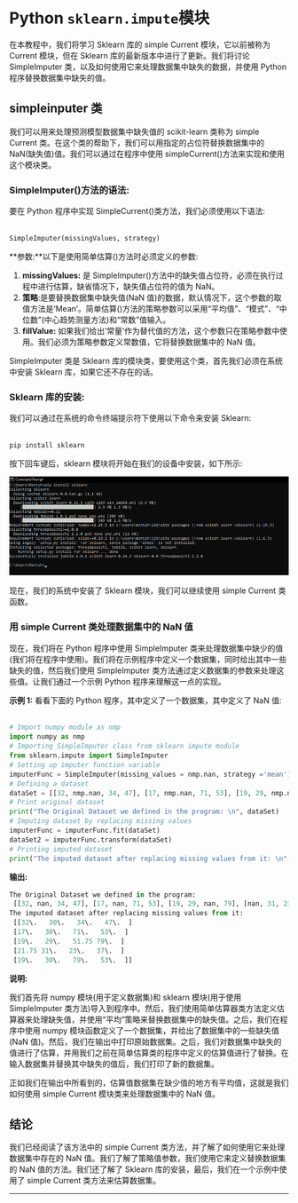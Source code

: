 # Python `sklearn.impute`模块



在本教程中，我们将学习 Sklearn 库的 simple Current 模块，它以前被称为 Current 模块，但在 Sklearn 库的最新版本中进行了更新。我们将讨论 SimpleImputer 类，以及如何使用它来处理数据集中缺失的数据，并使用 Python 程序替换数据集中缺失的值。

## simpleinputer 类

我们可以用来处理预测模型数据集中缺失值的 scikit-learn 类称为 simple Current 类。在这个类的帮助下，我们可以用指定的占位符替换数据集中的 NaN(缺失值)值。我们可以通过在程序中使用 simpleCurrent()方法来实现和使用这个模块类。

### SimpleImputer()方法的语法:

要在 Python 程序中实现 SimpleCurrent()类方法，我们必须使用以下语法:

```py

SimpleImputer(missingValues, strategy)

```

**参数:**以下是使用简单估算()方法时必须定义的参数:

1.  **missingValues:** 是 SimpleImputer()方法中的缺失值占位符，必须在执行过程中进行估算，缺省情况下，缺失值占位符的值为 NaN。
2.  **策略**:是要替换数据集中缺失值(NaN 值)的数据，默认情况下，这个参数的取值方法是‘Mean’。简单估算()方法的策略参数可以采用“平均值”、“模式”、“中位数”(中心趋势测量方法)和“常数”值输入。
3.  **fillValue:** 如果我们给出‘常量’作为替代值的方法，这个参数只在策略参数中使用。我们必须为策略参数定义常数值，它将替换数据集中的 NaN 值。

SimpleImputer 类是 Sklearn 库的模块类，要使用这个类，首先我们必须在系统中安装 Sklearn 库，如果它还不存在的话。

### Sklearn 库的安装:

我们可以通过在系统的命令终端提示符下使用以下命令来安装 Sklearn:

```py

pip install sklearn

```

按下回车键后，sklearn 模块将开始在我们的设备中安装，如下所示:

![Python SimpleImputer module](img/e2c586b8d07713fbfc826a1261ed9e87.png)

现在，我们的系统中安装了 Sklearn 模块，我们可以继续使用 simple Current 类函数。

### 用 simple Current 类处理数据集中的 NaN 值

现在，我们将在 Python 程序中使用 SimpleImputer 类来处理数据集中缺少的值(我们将在程序中使用)。我们将在示例程序中定义一个数据集，同时给出其中一些缺失的值，然后我们使用 SimpleImputer 类方法通过定义数据集的参数来处理这些值。让我们通过一个示例 Python 程序来理解这一点的实现。

**示例 1:** 看看下面的 Python 程序，其中定义了一个数据集，其中定义了 NaN 值:

```py

# Import numpy module as nmp
import numpy as nmp
# Importing SimpleImputer class from sklearn impute module
from sklearn.impute import SimpleImputer
# Setting up imputer function variable
imputerFunc = SimpleImputer(missing_values = nmp.nan, strategy ='mean')
# Defining a dataset
dataSet = [[32, nmp.nan, 34, 47], [17, nmp.nan, 71, 53], [19, 29, nmp.nan, 79], [nmp.nan, 31, 23, 37], [19, nmp.nan, 79, 53]]
# Print original dataset
print("The Original Dataset we defined in the program: \n", dataSet)
# Imputing dataset by replacing missing values
imputerFunc = imputerFunc.fit(dataSet)
dataSet2 = imputerFunc.transform(dataSet)
# Printing imputed dataset
print("The imputed dataset after replacing missing values from it: \n", dataSet2)

```

**输出:**

```py
The Original Dataset we defined in the program: 
 [[32, nan, 34, 47], [17, nan, 71, 53], [19, 29, nan, 79], [nan, 31, 23, 37], [19, nan, 79, 53]]
The imputed dataset after replacing missing values from it: 
 [[32\.   30\.   34\.   47\.  ]
 [17\.   30\.   71\.   53\.  ]
 [19\.   29\.   51.75 79\.  ]
 [21.75 31\.   23\.   37\.  ]
 [19\.   30\.   79\.   53\.  ]]

```

**说明:**

我们首先将 numpy 模块(用于定义数据集)和 sklearn 模块(用于使用 SimpleImputer 类方法)导入到程序中。然后，我们使用简单估算器类方法定义估算器来处理缺失值，并使用“平均”策略来替换数据集中的缺失值。之后，我们在程序中使用 numpy 模块函数定义了一个数据集，并给出了数据集中的一些缺失值(NaN 值)。然后，我们在输出中打印原始数据集。之后，我们对数据集中缺失的值进行了估算，并用我们之前在简单估算类的程序中定义的估算值进行了替换。在输入数据集并替换其中缺失的值后，我们打印了新的数据集。

正如我们在输出中所看到的，估算值数据集在缺少值的地方有平均值，这就是我们如何使用 simple Current 模块类来处理数据集中的 NaN 值。

## 结论

我们已经阅读了该方法中的 simple Current 类方法，并了解了如何使用它来处理数据集中存在的 NaN 值。我们了解了策略值参数，我们使用它来定义替换数据集的 NaN 值的方法。我们还了解了 Sklearn 库的安装，最后，我们在一个示例中使用了 simple Current 类方法来估算数据集。

* * *